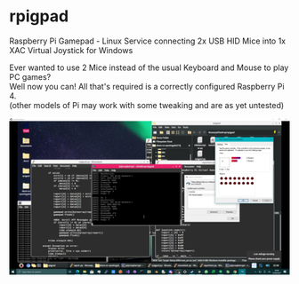 # rpigpad
Raspberry Pi Gamepad - Linux Service connecting 2x USB HID Mice into 1x XAC Virtual Joystick for Windows

Ever wanted to use 2 Mice instead of the usual Keyboard and Mouse to play PC games? \
Well now you can! All that's required is a correctly configured Raspberry Pi 4. \
(other models of Pi may work with some tweaking and are as yet untested)

![screenshot](https://github.com/TheMindVirus/rpigpad/blob/main/screenshot.png)